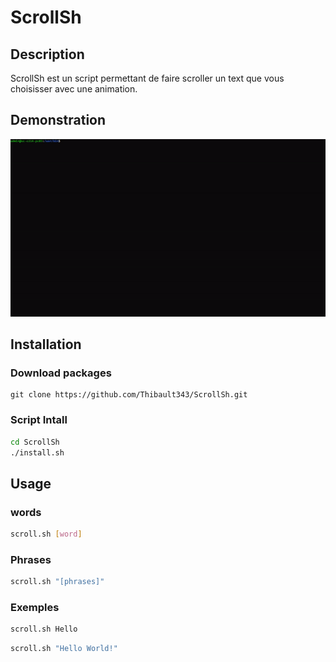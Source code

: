 # ScrollSh
## Description
ScrollSh est un script permettant de faire scroller un text que vous choisisser avec une animation.

## Demonstration
![Alt Text](READMEFile/test.gif)

## Installation
### Download packages
```git 
git clone https://github.com/Thibault343/ScrollSh.git
```
### Script Intall
```bash
cd ScrollSh
./install.sh
```

## Usage
### words
```bash
scroll.sh [word]
```
### Phrases
```bash
scroll.sh "[phrases]"
```
### Exemples
```bash
scroll.sh Hello
```
```bash
scroll.sh "Hello World!"
```

